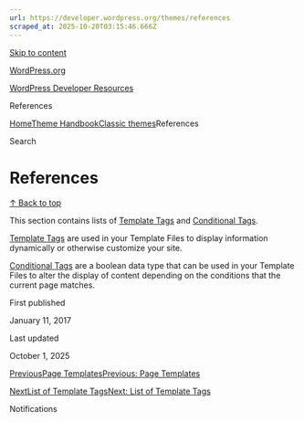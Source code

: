 ```yaml
---
url: https://developer.wordpress.org/themes/references
scraped_at: 2025-10-20T03:15:46.666Z
---
```


[Skip to content](https://developer.wordpress.org/themes/classic-themes/references/#wp--skip-link--target)

[WordPress.org](https://wordpress.org/)

[WordPress Developer Resources](https://developer.wordpress.org/)

References


[Home](https://developer.wordpress.org/)[Theme Handbook](https://developer.wordpress.org/themes/)[Classic themes](https://developer.wordpress.org/themes/classic-themes/)References

Search

# References

[↑ Back to top](https://developer.wordpress.org/themes/classic-themes/references/#wp--skip-link--target)

This section contains lists of [Template Tags](https://developer.wordpress.org/themes/references/list-of-template-tags/) and [Conditional Tags](https://developer.wordpress.org/themes/references/list-of-conditional-tags/).

[Template Tags](https://developer.wordpress.org/themes/references/list-of-template-tags/) are used in your Template Files to display information dynamically or otherwise customize your site.

[Conditional Tags](https://developer.wordpress.org/themes/references/list-of-conditional-tags/) are a boolean data type that can be used in your Template Files to alter the display of content depending on the conditions that the current page matches.

First published

January 11, 2017

Last updated

October 1, 2025

[PreviousPage TemplatesPrevious: Page Templates](https://developer.wordpress.org/themes/classic-themes/templates/page-template-files/)

[NextList of Template TagsNext: List of Template Tags](https://developer.wordpress.org/themes/classic-themes/references/list-of-template-tags/)

Notifications